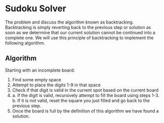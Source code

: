 # Sudoku Solver
The problem and discuss the algorithm known as backtracking. Backtracking is simply reverting back to the previous step or solution as soon as we determine that our current solution cannot be continued into a complete one. We will use this principle of backtracking to implement the following algorithm.

## Algorithm

Starting with an incomplete board:

1. Find some empty space
2. Attempt to place the digits 1-9 in that space
3. Check if that digit is valid in the current spot based on the current board
4. a. If the digit is valid, recursively attempt to fill the board using steps 1-3.
b. If it is not valid, reset the square you just filled and go back to the previous step.
5. Once the board is full by the definition of this algorithm we have found a solution.
